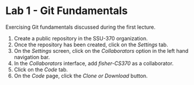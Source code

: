 # Lab 1 - Git Fundamentals
Exercising Git fundamentals discussed during the first lecture.

1. Create a public repository in the SSU-370 organization.
2. Once the repository has been created, click on the *Settings* tab.
3. On the *Settings* screen, click on the *Collaborators* option in the left hand navigation bar.
4. In the *Collaborators* interface, add *fisher-CS370* as a collaborator.
5. Click on the *Code* tab.
6. On the *Code* page, click the *Clone or Download* button.
